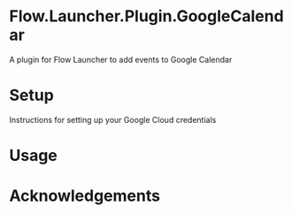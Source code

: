 # Flow.Launcher.Plugin.GoogleCalendar
A plugin for Flow Launcher to add events to Google Calendar

# Setup
Instructions for setting up your Google Cloud credentials

# Usage

# Acknowledgements